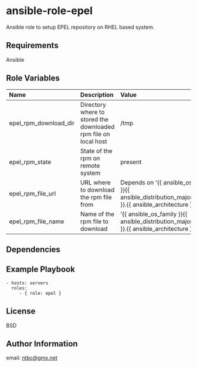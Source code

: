 ansible-role-epel
=========

Ansible role to setup EPEL repository on RHEL based system.

Requirements
------------

Ansible

Role Variables
--------------

| Name | Description | Value |
| :------ | :-------------- | :------ |
| epel_rpm_download_dir | Directory where to stored the downloaded rpm file on local host | /tmp |
| epel_rpm_state | State of the rpm on remote system | present |
| epel_rpm_file_url | URL where to download the rpm file from | Depends on '{{ ansible_os_family }}{{ ansible_distribution_major_version }}.{{ ansible_architecture }}.yml' |
| epel_rpm_file_name | Name of the rpm file to download | '{{ ansible_os_family }}{{ ansible_distribution_major_version }}.{{ ansible_architecture }}.yml' |
Dependencies
------------


Example Playbook
----------------

    - hosts: servers
      roles:
         - { role: epel }

License
-------

BSD

Author Information
------------------

email: ntbc@gmx.net
